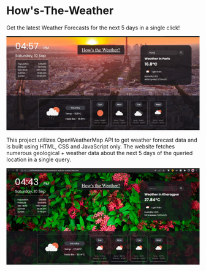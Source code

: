 # How's-The-Weather
Get the latest Weather Forecasts for the next 5 days in a single click!

![Paris](https://github.com/vinaysrivastava273/hows-the-weather/blob/main/Paris.jpg?raw=true)

This project utilizes OpenWeatherMap API to get weather forecast data and is built using HTML, CSS and JavaScript only. The website fetches numerous geological + weather data about the next 5 days of the queried location in a single query.

![Kharagpur](https://github.com/vinaysrivastava273/hows-the-weather/blob/main/Hows_the_Weather.jpg?raw=true)
